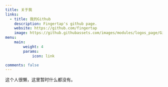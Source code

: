 ```yaml
---
title: 关于我
links:
  - title: 我的Github
    description: Fingertap's github page.
    website: https://github.com/fingertap
    image: https://github.githubassets.com/images/modules/logos_page/GitHub-Mark.png
menu:
    main: 
        weight: 4
        params:
            icon: link

comments: false
---
```


这个人很懒，这里暂时什么都没有。
